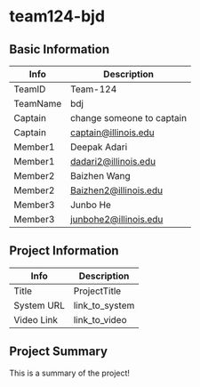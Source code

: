 # team124-bjd

## Basic Information

|   Info      |        Description     |
| ----------- | ---------------------- |
| TeamID      |        Team-124        |
| TeamName    |         bdj            |
| Captain     |       change someone to captain    |
| Captain     |  captain@illinois.edu  |
| Member1     |        Deepak Adari    |
| Member1     |   dadari2@illinois.edu |
| Member2     |       Baizhen Wang     |
| Member2     |  Baizhen2@illinois.edu |
| Member3     |        Junbo He        |
| Member3     |  junbohe2@illinois.edu |

## Project Information

|   Info      |        Description     |
| ----------- | ---------------------- |
|  Title      |       ProjectTitle     |
| System URL  |      link_to_system    |
| Video Link  |      link_to_video     |

## Project Summary

This is a summary of the project!
